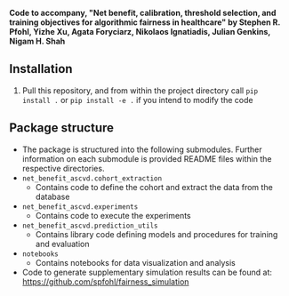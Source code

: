 **Code to accompany,
    "Net benefit, calibration, threshold selection, and training objectives for algorithmic fairness in healthcare" by Stephen R. Pfohl, Yizhe Xu, Agata Foryciarz, Nikolaos Ignatiadis, Julian Genkins, Nigam H. Shah**

## Installation
1. Pull this repository, and from within the project directory call `pip install .` or `pip install -e .` if you intend to modify the code

## Package structure
* The package is structured into the following submodules. Further information on each submodule is provided README files within the respective directories. 
* `net_benefit_ascvd.cohort_extraction`
    * Contains code to define the cohort and extract the data from the database
* `net_benefit_ascvd.experiments`
    * Contains code to execute the experiments
* `net_benefit_ascvd.prediction_utils`
    * Contains library code defining models and procedures for training and evaluation
* `notebooks`
    * Contains notebooks for data visualization and analysis
* Code to generate supplementary simulation results can be found at: https://github.com/spfohl/fairness_simulation